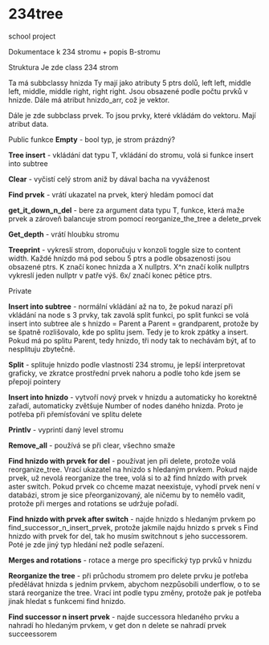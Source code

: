 # 234tree
school project

Dokumentace k 234 stromu + popis B-stromu

Struktura
Je zde class 234 strom

Ta má subbclassy hnizda
Ty mají jako atributy 5 ptrs dolů, left left, middle left, middle, middle right, right right. 
Jsou obsazené podle počtu prvků v hnizde.
Dále má atribut hnizdo_arr, což je vektor.

Dále je zde subbclass prvek.
To jsou prvky, které vkládám do vektoru. Mají atribut data.


Public funkce 
**Empty** - bool typ, je strom prázdný?

**Tree insert** - vkládání dat typu T, vkládání do stromu, volá si funkce insert into subtree

**Clear** - vyčistí celý strom aniž by dával bacha na vyváženost

**Find prvek** - vrátí ukazatel na prvek, který hledám pomocí dat

**get_it_down_n_del** - bere za argument data typu T, funkce, která maže prvek a zároveň balancuje strom pomocí reorganize_the_tree a delete_prvek

**Get_depth** - vrátí hloubku stromu

**Treeprint** - vykreslí strom, doporučuju v konzoli toggle size to content width. Každé hnízdo má pod sebou 5 ptrs a podle obsazenosti jsou obsazené ptrs. K značí konec hnizda a X nullptrs. X^n značí kolik nullptrs vykreslí jeden nullptr v patře výš. 6x/ značí konec pětice ptrs.

Private 

**Insert into subtree** - normální vkládání až na to, že pokud narazí při vkládání na node s 3 prvky, tak zavolá split funkci, po split funkci se volá insert into subtree ale s hnizdo = Parent a Parent = grandparent, protože by se špatně rozlišovalo, kde po splitu jsem. Tedy je to krok zpátky a insert. Pokud má po splitu Parent, tedy hnizdo, tři nody tak to nechávám být, ať to nesplituju zbytečně.

**Split** - splituje hnizdo podle vlastností 234 stromu, je lepší interpretovat graficky, ve zkratce prostřední prvek nahoru a podle toho kde jsem se přepojí pointery

**Insert into hnizdo** - vytvoří nový prvek v hnizdu a automaticky ho korektně zařadí, automaticky zvětšuje Number of nodes daného hnizda. Proto je potřeba při přemísťování ve splitu delete

**Printlv** - vyprintí daný level stromu

**Remove_all** - používá se při clear, všechno smaže

**Find hnizdo with prvek for del** - používat jen při delete, protože volá reorganize_tree. Vrací ukazatel na hnizdo s hledaným prvkem. Pokud najde prvek, už nevolá reorganize the tree, volá si to až find hnízdo with prvek aster switch. Pokud prvek co chceme mazat neexistuje, vyhodí prvek není v databázi, strom je sice přeorganizovaný, ale ničemu by to nemělo vadit, protože při merges and rotations se udržuje pořadí.

**Find hnizdo with prvek after switch** - najde hnizdo s hledaným prvkem po find_successor_n_insert_prvek, protože jakmile najdu hnizdo s prvek s Find hnizdo with prvek for del, tak ho musím switchnout s jeho successorem. Poté je zde jiný typ hledání než podle seřazení.

**Merges and rotations** - rotace a merge pro specifický typ prvků v hnizdu

**Reorganize the tree** - při průchodu stromem pro delete prvku je potřeba předělávat hnizda s jedním prvkem, abychom nezpůsobili underflow, o to se stará reorganize the tree. Vrací int podle typu změny, protože pak je potřeba jinak hledat s funkcemi find hnizdo.

**Find successor n insert prvek** - najde successora hledaného prvku a nahradí ho hledaným prvkem, v get don n delete se nahradí prvek succeessorem




